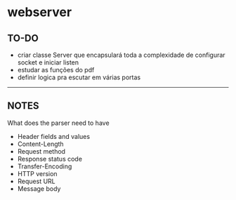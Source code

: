 # webserver

## TO-DO
 - criar classe Server que encapsulará toda a complexidade de configurar socket e iniciar listen
 - estudar as funções do pdf
 - definir logica pra escutar em várias portas

---

## NOTES
What does the parser need to have

- Header fields and values
- Content-Length
- Request method
- Response status code
- Transfer-Encoding
- HTTP version
- Request URL
- Message body